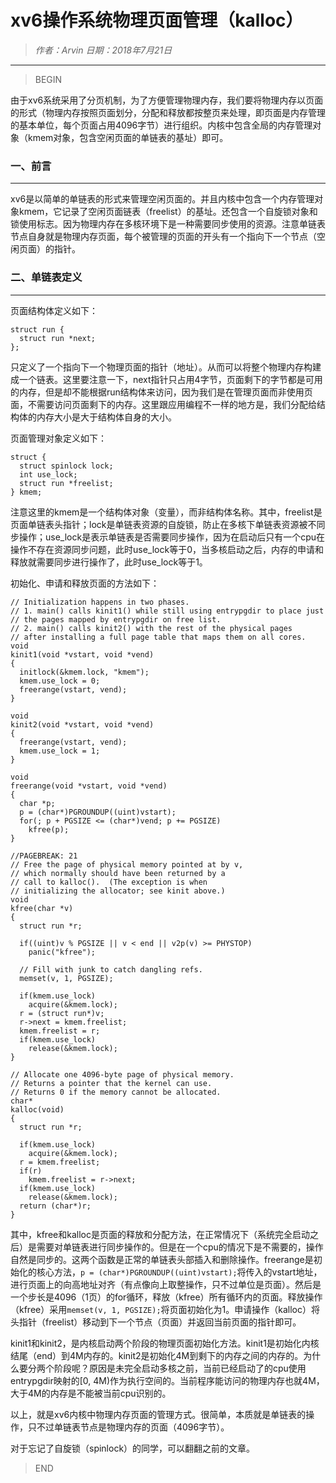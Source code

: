 
# xv6操作系统物理页面管理（kalloc）

> *作者：Arvin 日期：2018年7月21日*

---------------------------------

>BEGIN

由于xv6系统采用了分页机制，为了方便管理物理内存，我们要将物理内存以页面的形式（物理内存按照页面划分，分配和释放都按整页来处理，即页面是内存管理的基本单位，每个页面占用4096字节）进行组织。内核中包含全局的内存管理对象（kmem对象，包含空闲页面的单链表的基址）即可。

### 一、前言
----------------------------------

xv6是以简单的单链表的形式来管理空闲页面的。并且内核中包含一个内存管理对象kmem，它记录了空闲页面链表（freelist）的基址。还包含一个自旋锁对象和锁使用标志。因为物理内存在多核环境下是一种需要同步使用的资源。注意单链表节点自身就是物理内存页面，每个被管理的页面的开头有一个指向下一个节点（空闲页面）的指针。

### 二、单链表定义
----------------------------------

页面结构体定义如下：

```
struct run {
  struct run *next;
};

```

只定义了一个指向下一个物理页面的指针（地址）。从而可以将整个物理内存构建成一个链表。这里要注意一下，next指针只占用4字节，页面剩下的字节都是可用的内存，但是却不能根据run结构体来访问，因为我们是在管理页面而非使用页面，不需要访问页面剩下的内存。这里跟应用编程不一样的地方是，我们分配给结构体的内存大小是大于结构体自身的大小。

页面管理对象定义如下：

```
struct {
  struct spinlock lock;
  int use_lock;
  struct run *freelist;
} kmem;

```

注意这里的kmem是一个结构体对象（变量），而非结构体名称。其中，freelist是页面单链表头指针；lock是单链表资源的自旋锁，防止在多核下单链表资源被不同步操作；use_lock是表示单链表是否需要同步操作，因为在启动后只有一个cpu在操作不存在资源同步问题，此时use_lock等于0，当多核启动之后，内存的申请和释放就需要同步进行操作了，此时use_lock等于1。

初始化、申请和释放页面的方法如下：

```
// Initialization happens in two phases.
// 1. main() calls kinit1() while still using entrypgdir to place just
// the pages mapped by entrypgdir on free list.
// 2. main() calls kinit2() with the rest of the physical pages
// after installing a full page table that maps them on all cores.
void
kinit1(void *vstart, void *vend)
{
  initlock(&kmem.lock, "kmem");
  kmem.use_lock = 0;
  freerange(vstart, vend);
}

void
kinit2(void *vstart, void *vend)
{
  freerange(vstart, vend);
  kmem.use_lock = 1;
}

void
freerange(void *vstart, void *vend)
{
  char *p;
  p = (char*)PGROUNDUP((uint)vstart);
  for(; p + PGSIZE <= (char*)vend; p += PGSIZE)
    kfree(p);
}

//PAGEBREAK: 21
// Free the page of physical memory pointed at by v,
// which normally should have been returned by a
// call to kalloc().  (The exception is when
// initializing the allocator; see kinit above.)
void
kfree(char *v)
{
  struct run *r;

  if((uint)v % PGSIZE || v < end || v2p(v) >= PHYSTOP)
    panic("kfree");

  // Fill with junk to catch dangling refs.
  memset(v, 1, PGSIZE);

  if(kmem.use_lock)
    acquire(&kmem.lock);
  r = (struct run*)v;
  r->next = kmem.freelist;
  kmem.freelist = r;
  if(kmem.use_lock)
    release(&kmem.lock);
}

// Allocate one 4096-byte page of physical memory.
// Returns a pointer that the kernel can use.
// Returns 0 if the memory cannot be allocated.
char*
kalloc(void)
{
  struct run *r;

  if(kmem.use_lock)
    acquire(&kmem.lock);
  r = kmem.freelist;
  if(r)
    kmem.freelist = r->next;
  if(kmem.use_lock)
    release(&kmem.lock);
  return (char*)r;
}

```

其中，kfree和kalloc是页面的释放和分配方法，在正常情况下（系统完全启动之后）是需要对单链表进行同步操作的。但是在一个cpu的情况下是不需要的，操作自然是同步的。这两个函数是正常的单链表头部插入和删除操作。freerange是初始化的核心方法，```p = (char*)PGROUNDUP((uint)vstart);```将传入的vstart地址，进行页面上的向高地址对齐（有点像向上取整操作，只不过单位是页面）。然后是一个步长是4096（1页）的for循环，释放（kfree）所有循环内的页面。释放操作（kfree）采用```memset(v, 1, PGSIZE);```将页面初始化为1。申请操作（kalloc）将头指针（freelist）移动到下一个节点（页面）并返回当前页面的指针即可。

kinit1和kinit2，是内核启动两个阶段的物理页面初始化方法。kinit1是初始化内核结尾（end）到4M内存的。kinit2是初始化4M到剩下的内存之间的内存的。为什么要分两个阶段呢？原因是未完全启动多核之前，当前已经启动了的cpu使用entrypgdir映射的[0, 4M)作为执行空间的。当前程序能访问的物理内存也就4M，大于4M的内存是不能被当前cpu识别的。

以上，就是xv6内核中物理内存页面的管理方式。很简单，本质就是单链表的操作，只不过单链表节点是物理内存的页面（4096字节）。

对于忘记了自旋锁（spinlock）的同学，可以翻翻之前的文章。


> END

